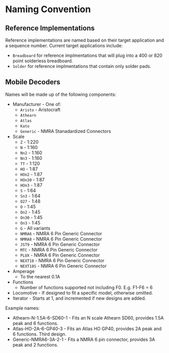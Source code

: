 # Naming Convention

## Reference Implementations

Reference implementations are named based on their target application and a sequence
number.  Current target applications include:

* `Breadboard` for reference implmentations that will plug into a 400 or 820 point
  solderless breadboard.
* `Solder` for reference implmentations that contain only solder pads.

## Mobile Decoders

Names will be made up of the following components:

* Manufacturer - One of:
  - `Aristo` - Aristocraft
  - `Athearn`
  - `Atlas`
  - `Kato`
  - `Generic` - NMRA Stanadardized Connectors
* Scale
  - `Z` - 1:220
  - `N` - 1:160
  - `Nn2` - 1:160
  - `Nn3` - 1:160
  - `TT` - 1:120
  - `HO` - 1:87
  - `HOn2` - 1:87
  - `HOn30` - 1:87
  - `HOn3` - 1:87
  - `S` - 1:64
  - `Sn3` - 1:64
  - `O27` - 1:48
  - `O` - 1:45
  - `On2` - 1:45
  - `On30` - 1:45
  - `On3` - 1:45
  - `G` - All variants
  - `NMRA6` - NMRA 6 Pin Generic Connector
  - `NMRA8` - NMRA 6 Pin Generic Connector
  - `JST9` - NMRA 6 Pin Generic Connector
  - `MTC` - NMRA 6 Pin Generic Connector
  - `PLUX` - NMRA 6 Pin Generic Connector
  - `NEXT18` - NMRA 6 Pin Generic Connector
  - `NEXT18S` - NMRA 6 Pin Generic Connector
* Amperage
  - To the nearest 0.1A
* Functions
  - Number of functions supported not including F0.  E.g. F1-F6 = 6
* Locomotive - If designed to fit a specific model, otherwise omitted.
* Iterator - Starts at 1, and incremented if new designs are added.

Example names:

* Athearn-N-1.5A-6-SD60-1 - Fits an N scale Athearn SD60, provides 1.5A peak and 6 functions.
* Atlas-HO-2A-6-GP40-3 - Fits an Atlas HO GP40, provides 2A peak and 6 functions.  Third design.
* Generic-NMRA6-3A-2-1 - Fits a NMRA 6 pin connector, provides 3A peak and 2 functions.
